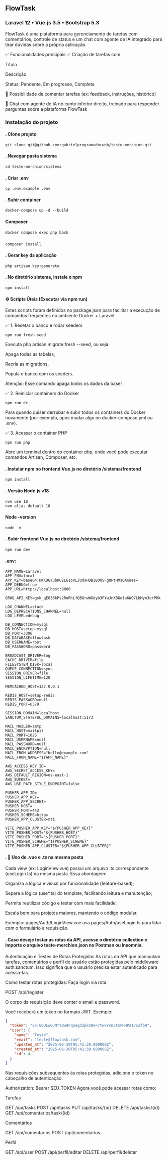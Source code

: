 ## FlowTask
### Laravel 12 • Vue.js 3.5 • Bootstrap 5.3
FlowTask é uma plataforma para gerenciamento de tarefas com comentários, controle de status e um chat com agente de IA integrado para tirar dúvidas sobre a própria aplicação.

✅ Funcionalidades principais
✅ Criação de tarefas com:

Título

Descrição

Status: Pendente, Em progresso, Completa

💬 Possibilidade de comentar tarefas (ex: feedback, instruções, histórico)

🤖 Chat com agente de IA no canto inferior direito, treinado para responder perguntas sobre a plataforma FlowTask

### Instalação do projeto

#### . Clone projeto  
```
git clone git@github.com:gabrielprogramadorweb/teste-merchion.git
```

#### . Navegar pasta sistema  
```
cd teste-merchion/sistema

```

#### . Criar .env
```
cp .env.example .env
```  

#### . Subir container
```
docker-compose up -d --build
```

#### Composer

```
docker compose exec php bash
```
###
```
composer install
```

#### . Gerar key da aplicação
```
php artisan key:generate
```

#### . No diretório sistema, instale o npm
```
npm install
```

#### ⚙️ Scripts Úteis (Executar via npm run)
Estes scripts foram definidos no package.json para facilitar a execução de comandos frequentes no ambiente Docker + Laravel:

✅ 1. Resetar o banco e rodar seeders
```
npm run fresh-seed
```
Executa php artisan migrate:fresh --seed, ou seja:

Apaga todas as tabelas,

Recria as migrations,

Popula o banco com os seeders.

Atenção: Esse comando apaga todos os dados da base!

✅ 2. Reiniciar containers do Docker

```
npm run dc
```
Para quando quiser derrubar e subir todos os containers do Docker novamente (por exemplo, após mudar algo no docker-compose.yml ou .env).

✅ 3. Acessar o container PHP
```
npm run php
```
Abre um terminal dentro do container php, onde você pode executar comandos Artisan, Composer, etc.


#### . Instalar npm no frontend Vue.js no diretório /sistema/frontend
```
npm install
```

#### . Versão Node.js v18
```
nvm use 18
nvm alias default 18
```
#### Node -version
```
node -v
```
#### . Subir frontend Vue.js no diretório /sistema/frontend
```
npm run dev
```

#### .env:
```
APP_NAME=Laravel
APP_ENV=local
APP_KEY=base64:HKKDGYubRU2L61oVLJUdoHOBI80nSFgOHtHMsQAKWes=
APP_DEBUG=true
APP_URL=http://localhost:8080

GROQ_API_KEY=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

LOG_CHANNEL=stack
LOG_DEPRECATIONS_CHANNEL=null
LOG_LEVEL=debug

DB_CONNECTION=mysql
DB_HOST=setup-mysql
DB_PORT=3306
DB_DATABASE=flowtask
DB_USERNAME=root
DB_PASSWORD=password

BROADCAST_DRIVER=log
CACHE_DRIVER=file
FILESYSTEM_DISK=local
QUEUE_CONNECTION=sync
SESSION_DRIVER=file
SESSION_LIFETIME=120

MEMCACHED_HOST=127.0.0.1

REDIS_HOST=setup-redis
REDIS_PASSWORD=null
REDIS_PORT=6379

SESSION_DOMAIN=localhost
SANCTUM_STATEFUL_DOMAINS=localhost:5173

MAIL_MAILER=smtp
MAIL_HOST=mailpit
MAIL_PORT=1025
MAIL_USERNAME=null
MAIL_PASSWORD=null
MAIL_ENCRYPTION=null
MAIL_FROM_ADDRESS="hello@example.com"
MAIL_FROM_NAME="${APP_NAME}"

AWS_ACCESS_KEY_ID=
AWS_SECRET_ACCESS_KEY=
AWS_DEFAULT_REGION=us-east-1
AWS_BUCKET=
AWS_USE_PATH_STYLE_ENDPOINT=false

PUSHER_APP_ID=
PUSHER_APP_KEY=
PUSHER_APP_SECRET=
PUSHER_HOST=
PUSHER_PORT=443
PUSHER_SCHEME=https
PUSHER_APP_CLUSTER=mt1

VITE_PUSHER_APP_KEY="${PUSHER_APP_KEY}"
VITE_PUSHER_HOST="${PUSHER_HOST}"
VITE_PUSHER_PORT="${PUSHER_PORT}"
VITE_PUSHER_SCHEME="${PUSHER_SCHEME}"
VITE_PUSHER_APP_CLUSTER="${PUSHER_APP_CLUSTER}"

```

#### . 🧩 Uso de .vue e .ts na mesma pasta
Cada view (ex: LoginView.vue) possui um arquivo .ts correspondente (useLogin.ts) na mesma pasta. Essa abordagem:

Organiza a lógica e visual por funcionalidade (feature-based);

Separa a lógica (use*.ts) do template, facilitando leitura e manutenção;

Permite reutilizar código e testar com mais facilidade;

Escala bem para projetos maiores, mantendo o código modular.

Exemplo: pages/Auth/LoginView.vue usa pages/Auth/useLogin.ts para lidar com o formulário e requisição.

#### . Caso deseje testar as rotas da API, acesse o diretório collection e importe o arquivo teste-merchion.json no Postman ou Insomnia.

Autenticação e Testes de Rotas Protegidas
As rotas da API que manipulam tarefas, comentários e perfil de usuário estão protegidas pelo middleware auth:sanctum. Isso significa que o usuário precisa estar autenticado para acessá-las.

Como testar rotas protegidas:
Faça login via rota:

POST /api/register

O corpo da requisição deve conter o email e password.

Você receberá um token no formato JWT. Exemplo:

```json
{
  "token": "25|GGULwOJMrYQw9Fqoegd3pkSRkF7twxrsm5tsFHHPd17cafb9",
  "user": {
    "name": "Teste",
    "email": "teste@flowtask.com",
    "updated_at": "2025-06-30T05:41:38.000000Z",
    "created_at": "2025-06-30T05:41:38.000000Z",
    "id": 4
  }
}
```

Nas requisições subsequentes às rotas protegidas, adicione o token no cabeçalho de autenticação:

Authorization: Bearer SEU_TOKEN
Agora você pode acessar rotas como:

Tarefas

GET    /api/tasks
POST   /api/tasks
PUT    /api/tasks/{id}
DELETE /api/tasks/{id}
GET    /api/comentarios/task/{id}

Comentários

GET  /api/comentarios
POST /api/comentarios

Perfil

GET    /api/user
POST   /api/perfil/editar
DELETE /api/perfil/deletar



